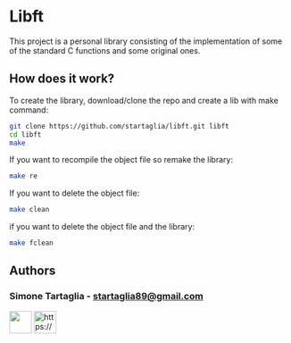 # Libft

This project is a personal library consisting of the implementation of some of the standard C functions and some original ones.

## How does it work?

To create the library, download/clone the repo and create a lib with make command:
  
  ```sh
  git clone https://github.com/startaglia/libft.git libft
  cd libft
  make
  ```

If you want to recompile the object file so remake the library:

  ```sh
  make re
  ```

If you want to delete the object file:

  ```sh
  make clean
  ```

if you want to delete the object file and the library:

  ```sh
  make fclean
  ```

## Authors

### Simone Tartaglia -  startaglia89@gmail.com </br>
<p align="left">
  <a href="https://github.com/startaglia" target="blank" marginright = "10" ><img align="center" src="https://icon-library.com/images/github-icon-svg/github-icon-svg-0.jpg" height="40" width="40" /></a> <a href="https://www.linkedin.com/in/simone-tartaglia-134723248/" target="blank"><img align="center" src="https://raw.githubusercontent.com/rahuldkjain/github-profile-readme-generator/master/src/images/icons/Social/linked-in-alt.svg" alt="https://www.linkedin.com/in/simone-tartaglia-134723248/" height="40" width="40" /></a>
</p>
